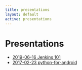 ```yaml
---
title: presentations
layout: default
active: presentations
---
```

# Presentations

- [2019-06-16 Jenkins 101](2019-06-16_jenkins_101/2019-06-16_jenkins_101.slides.html)
- [2017-02-23 python-for-android](2017-02-23_python-for-android/2017-02-23_python-for-android.slides.html)
